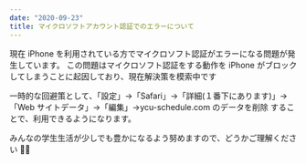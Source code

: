 ```yaml
---
date: "2020-09-23"
title: マイクロソフトアカウント認証でのエラーについて
---
```


現在 iPhone を利用されている方でマイクロソフト認証がエラーになる問題が発生しています。
この問題はマイクロソフト認証をする動作を iPhone がブロックしてしまうことに起因しており、現在解決策を模索中です

一時的な回避策として、「設定」->「Safari」->「詳細(１番下にあります)」->「Web サイトデータ」->「編集」->ycu-schedule.com のデータを削除 することで、利用できるようになります。

みんなの学生生活が少しでも豊かになるよう努めますので、どうかご理解ください 🙇‍♂️
